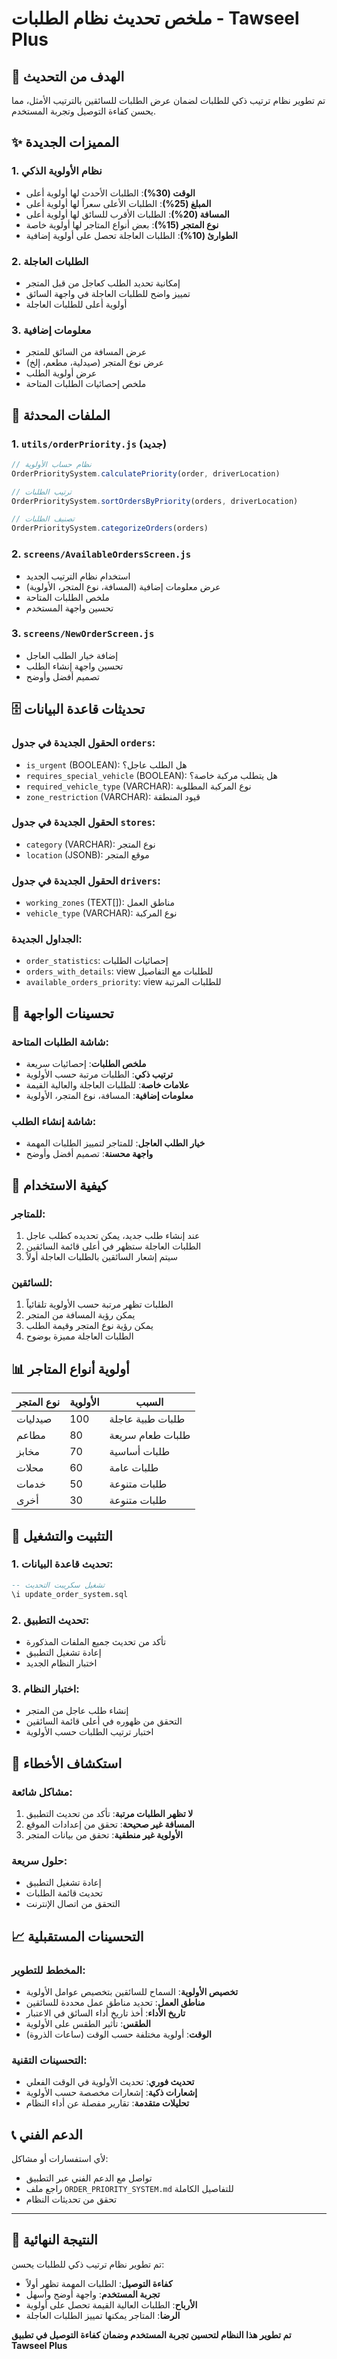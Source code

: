 # ملخص تحديث نظام الطلبات - Tawseel Plus

## 🎯 الهدف من التحديث

تم تطوير نظام ترتيب ذكي للطلبات لضمان عرض الطلبات للسائقين بالترتيب الأمثل، مما يحسن كفاءة التوصيل وتجربة المستخدم.

## ✨ المميزات الجديدة

### 1. نظام الأولوية الذكي
- **الوقت (30%)**: الطلبات الأحدث لها أولوية أعلى
- **المبلغ (25%)**: الطلبات الأعلى سعراً لها أولوية أعلى
- **المسافة (20%)**: الطلبات الأقرب للسائق لها أولوية أعلى
- **نوع المتجر (15%)**: بعض أنواع المتاجر لها أولوية خاصة
- **الطوارئ (10%)**: الطلبات العاجلة تحصل على أولوية إضافية

### 2. الطلبات العاجلة
- إمكانية تحديد الطلب كعاجل من قبل المتجر
- تمييز واضح للطلبات العاجلة في واجهة السائق
- أولوية أعلى للطلبات العاجلة

### 3. معلومات إضافية
- عرض المسافة من السائق للمتجر
- عرض نوع المتجر (صيدلية، مطعم، إلخ)
- عرض أولوية الطلب
- ملخص إحصائيات الطلبات المتاحة

## 📁 الملفات المحدثة

### 1. `utils/orderPriority.js` (جديد)
```javascript
// نظام حساب الأولوية
OrderPrioritySystem.calculatePriority(order, driverLocation)

// ترتيب الطلبات
OrderPrioritySystem.sortOrdersByPriority(orders, driverLocation)

// تصنيف الطلبات
OrderPrioritySystem.categorizeOrders(orders)
```

### 2. `screens/AvailableOrdersScreen.js`
- استخدام نظام الترتيب الجديد
- عرض معلومات إضافية (المسافة، نوع المتجر، الأولوية)
- ملخص الطلبات المتاحة
- تحسين واجهة المستخدم

### 3. `screens/NewOrderScreen.js`
- إضافة خيار الطلب العاجل
- تحسين واجهة إنشاء الطلب
- تصميم أفضل وأوضح

## 🗄️ تحديثات قاعدة البيانات

### الحقول الجديدة في جدول `orders`:
- `is_urgent` (BOOLEAN): هل الطلب عاجل؟
- `requires_special_vehicle` (BOOLEAN): هل يتطلب مركبة خاصة؟
- `required_vehicle_type` (VARCHAR): نوع المركبة المطلوبة
- `zone_restriction` (VARCHAR): قيود المنطقة

### الحقول الجديدة في جدول `stores`:
- `category` (VARCHAR): نوع المتجر
- `location` (JSONB): موقع المتجر

### الحقول الجديدة في جدول `drivers`:
- `working_zones` (TEXT[]): مناطق العمل
- `vehicle_type` (VARCHAR): نوع المركبة

### الجداول الجديدة:
- `order_statistics`: إحصائيات الطلبات
- `orders_with_details`: view للطلبات مع التفاصيل
- `available_orders_priority`: view للطلبات المرتبة

## 🎨 تحسينات الواجهة

### شاشة الطلبات المتاحة:
- **ملخص الطلبات**: إحصائيات سريعة
- **ترتيب ذكي**: الطلبات مرتبة حسب الأولوية
- **علامات خاصة**: للطلبات العاجلة والعالية القيمة
- **معلومات إضافية**: المسافة، نوع المتجر، الأولوية

### شاشة إنشاء الطلب:
- **خيار الطلب العاجل**: للمتاجر لتمييز الطلبات المهمة
- **واجهة محسنة**: تصميم أفضل وأوضح

## 🚀 كيفية الاستخدام

### للمتاجر:
1. عند إنشاء طلب جديد، يمكن تحديده كطلب عاجل
2. الطلبات العاجلة ستظهر في أعلى قائمة السائقين
3. سيتم إشعار السائقين بالطلبات العاجلة أولاً

### للسائقين:
1. الطلبات تظهر مرتبة حسب الأولوية تلقائياً
2. يمكن رؤية المسافة من المتجر
3. يمكن رؤية نوع المتجر وقيمة الطلب
4. الطلبات العاجلة مميزة بوضوح

## 📊 أولوية أنواع المتاجر

| نوع المتجر | الأولوية | السبب |
|------------|----------|-------|
| صيدليات | 100 | طلبات طبية عاجلة |
| مطاعم | 80 | طلبات طعام سريعة |
| مخابز | 70 | طلبات أساسية |
| محلات | 60 | طلبات عامة |
| خدمات | 50 | طلبات متنوعة |
| أخرى | 30 | طلبات متنوعة |

## 🔧 التثبيت والتشغيل

### 1. تحديث قاعدة البيانات:
```sql
-- تشغيل سكريبت التحديث
\i update_order_system.sql
```

### 2. تحديث التطبيق:
- تأكد من تحديث جميع الملفات المذكورة
- إعادة تشغيل التطبيق
- اختبار النظام الجديد

### 3. اختبار النظام:
- إنشاء طلب عاجل من المتجر
- التحقق من ظهوره في أعلى قائمة السائقين
- اختبار ترتيب الطلبات حسب الأولوية

## 🐛 استكشاف الأخطاء

### مشاكل شائعة:
1. **لا تظهر الطلبات مرتبة**: تأكد من تحديث التطبيق
2. **المسافة غير صحيحة**: تحقق من إعدادات الموقع
3. **الأولوية غير منطقية**: تحقق من بيانات المتجر

### حلول سريعة:
- إعادة تشغيل التطبيق
- تحديث قائمة الطلبات
- التحقق من اتصال الإنترنت

## 📈 التحسينات المستقبلية

### المخطط للتطوير:
- **تخصيص الأولوية**: السماح للسائقين بتخصيص عوامل الأولوية
- **مناطق العمل**: تحديد مناطق عمل محددة للسائقين
- **تاريخ الأداء**: أخذ تاريخ أداء السائق في الاعتبار
- **الطقس**: تأثير الطقس على الأولوية
- **الوقت**: أولوية مختلفة حسب الوقت (ساعات الذروة)

### التحسينات التقنية:
- **تحديث فوري**: تحديث الأولوية في الوقت الفعلي
- **إشعارات ذكية**: إشعارات مخصصة حسب الأولوية
- **تحليلات متقدمة**: تقارير مفصلة عن أداء النظام

## 📞 الدعم الفني

لأي استفسارات أو مشاكل:
- تواصل مع الدعم الفني عبر التطبيق
- راجع ملف `ORDER_PRIORITY_SYSTEM.md` للتفاصيل الكاملة
- تحقق من تحديثات النظام

---

## 🎉 النتيجة النهائية

تم تطوير نظام ترتيب ذكي للطلبات يحسن:
- **كفاءة التوصيل**: الطلبات المهمة تظهر أولاً
- **تجربة المستخدم**: واجهة أوضح وأسهل
- **الأرباح**: الطلبات العالية القيمة تحصل على أولوية
- **الرضا**: المتاجر يمكنها تمييز الطلبات العاجلة

**تم تطوير هذا النظام لتحسين تجربة المستخدم وضمان كفاءة التوصيل في تطبيق Tawseel Plus** 